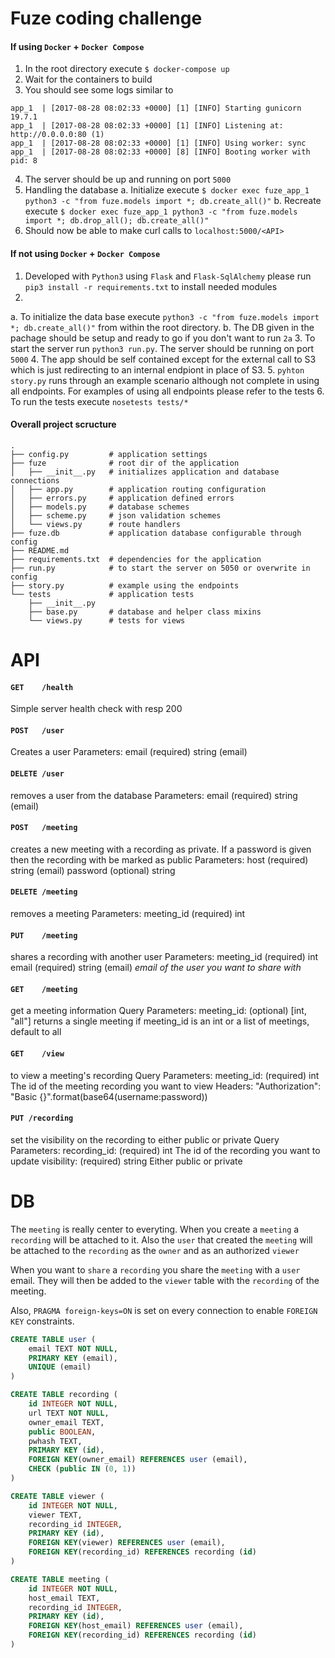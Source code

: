 # Fuze coding challenge 

#### If using `Docker` + `Docker Compose`
1. In the root directory execute `$ docker-compose up`
2. Wait for the containers to build
3. You should see some logs similar to 
```
app_1  | [2017-08-28 08:02:33 +0000] [1] [INFO] Starting gunicorn 19.7.1
app_1  | [2017-08-28 08:02:33 +0000] [1] [INFO] Listening at: http://0.0.0.0:80 (1)
app_1  | [2017-08-28 08:02:33 +0000] [1] [INFO] Using worker: sync
app_1  | [2017-08-28 08:02:33 +0000] [8] [INFO] Booting worker with pid: 8
```
4. The server should be up and running on port `5000`
5. Handling the database
  a. Initialize execute `$ docker exec fuze_app_1 python3 -c "from fuze.models import *; db.create_all()"`
  b. Recreate execute `$ docker exec fuze_app_1 python3 -c "from fuze.models import *; db.drop_all(); db.create_all()"`
6. Should now be able to make curl calls to `localhost:5000/<API>`

#### If not using `Docker` + `Docker Compose`
1. Developed with `Python3` using `Flask` and `Flask-SqlAlchemy` please run `pip3 install -r requirements.txt` to install needed modules
2.
  a. To initialize the data base execute `python3 -c "from fuze.models import *; db.create_all()"` from within the root directory.
  b. The DB given in the pachage should be setup and ready to go if you don't want to run `2a`
3. To start the server run `python3 run.py`.  The server should be running on port `5000`
4. The app should be self contained except for the external call to S3 which is just redirecting to an internal endpiont in place of S3. 
5. `pyhton story.py` runs through an example scenario although not complete in using all endpoints. For examples of using all endpoints please refer to the tests
6. To run the tests execute `nosetests tests/*`


#### Overall project scructure

```
.
├── config.py         # application settings
├── fuze              # root dir of the application
│   ├── __init__.py   # initializes application and database connections
│   ├── app.py        # application routing configuration
│   ├── errors.py     # application defined errors
│   ├── models.py     # database schemes 
│   ├── scheme.py     # json validation schemes 
│   └── views.py      # route handlers
├── fuze.db           # application database configurable through config
├── README.md
├── requirements.txt  # dependencies for the application
├── run.py            # to start the server on 5050 or overwrite in config
├── story.py          # example using the endpoints
└── tests             # application tests 
    ├── __init__.py  
    ├── base.py       # database and helper class mixins
    └── views.py      # tests for views
```

# API 

#### `GET    /health` 
Simple server health check with resp 200

#### `POST   /user` 
Creates a user 
    Parameters:
      email (required) string (email)

#### `DELETE /user` 
removes a user from the database
    Parameters:
      email (required) string (email)

#### `POST   /meeting` 
creates a new meeting with a recording as private.  If a password is given then the recording with be marked as public
    Parameters:
      host  (required) string (email)
      password (optional) string

#### `DELETE /meeting` 
removes a meeting
    Parameters:
      meeting_id (required) int 

#### `PUT    /meeting` 
shares a recording with another user
    Parameters:
      meeting_id (required) int
      email      (required) string (email) *email of the user you want to share with*

#### `GET    /meeting` 
get a meeting information
    Query Parameters:
      meeting_id: (optional) [int, "all"] returns a single meeting if meeting_id is an int or a list of meetings, default to all

#### `GET    /view` 
to view a meeting's recording
    Query Parameters:
      meeting_id: (required) int The id of the meeting recording you want to view
    Headers:
      "Authorization": "Basic {}".format(base64(username:password))

#### `PUT /recording`
set the visibility on the recording to either public or private
    Query Parameters:
      recording_id: (required) int The id of the recording you want to update
      visibility: (required) string Either public or private
      
      
# DB

The `meeting` is really center to everyting.  When you create a `meeting` a `recording` will be attached to it.  Also the `user` that created the `meeting` will be attached to the `recording` as the `owner` and as an authorized `viewer`

When you want to `share` a `recording` you share the `meeting` with a `user` email. They will then be added to the `viewer` table with the `recording` of the meeting. 

Also, `PRAGMA foreign-keys=ON` is set on every connection to enable `FOREIGN KEY` constraints.

```sql
CREATE TABLE user (
	email TEXT NOT NULL, 
	PRIMARY KEY (email), 
	UNIQUE (email)
)

CREATE TABLE recording (
	id INTEGER NOT NULL, 
	url TEXT NOT NULL, 
	owner_email TEXT, 
	public BOOLEAN, 
	pwhash TEXT, 
	PRIMARY KEY (id), 
	FOREIGN KEY(owner_email) REFERENCES user (email), 
	CHECK (public IN (0, 1))
)

CREATE TABLE viewer (
	id INTEGER NOT NULL, 
	viewer TEXT, 
	recording_id INTEGER, 
	PRIMARY KEY (id), 
	FOREIGN KEY(viewer) REFERENCES user (email), 
	FOREIGN KEY(recording_id) REFERENCES recording (id)
)

CREATE TABLE meeting (
	id INTEGER NOT NULL, 
	host_email TEXT, 
	recording_id INTEGER, 
	PRIMARY KEY (id), 
	FOREIGN KEY(host_email) REFERENCES user (email), 
	FOREIGN KEY(recording_id) REFERENCES recording (id)
)
```
